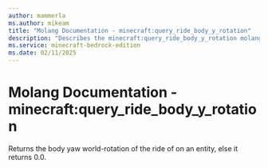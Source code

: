```yaml
---
author: mammerla
ms.author: mikeam
title: "Molang Documentation - minecraft:query_ride_body_y_rotation"
description: "Describes the minecraft:query_ride_body_y_rotation molang"
ms.service: minecraft-bedrock-edition
ms.date: 02/11/2025 
---
```


# Molang Documentation - minecraft:query_ride_body_y_rotation

Returns the body yaw world-rotation of the ride of on an entity, else it returns 0.0.
